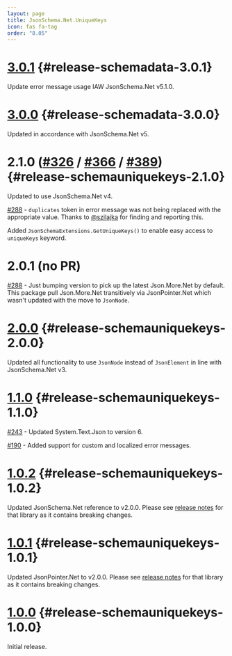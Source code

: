 ```yaml
---
layout: page
title: JsonSchema.Net.UniqueKeys
icon: fas fa-tag
order: "8.05"
---
```

# [3.0.1](https://github.com/gregsdennis/json-everything/pull/499) {#release-schemadata-3.0.1}

Update error message usage IAW JsonSchema.Net v5.1.0.

# [3.0.0](https://github.com/gregsdennis/json-everything/pull/316) {#release-schemadata-3.0.0}

Updated in accordance with JsonSchema.Net v5.

# 2.1.0 ([#326](https://github.com/gregsdennis/json-everything/pull/326) / [#366](https://github.com/gregsdennis/json-everything/pull/366) / [#389](https://github.com/gregsdennis/json-everything/pull/389)) {#release-schemauniquekeys-2.1.0}

Updated to use JsonSchema.Net v4.

[#288](https://github.com/gregsdennis/json-everything/issues/288) - `duplicates` token in error message was not being replaced with the appropriate value.  Thanks to [@szilajka](https://github.com/szilajka) for finding and reporting this.

Added `JsonSchemaExtensions.GetUniqueKeys()` to enable easy access to `uniqueKeys` keyword.

# 2.0.1 (no PR)

[#288](https://github.com/gregsdennis/json-everything/issues/288) - Just bumping version to pick up the latest Json.More.Net by default.  This package pull Json.More.Net transitively via JsonPointer.Net which wasn't updated with the move to `JsonNode`.

# [2.0.0](https://github.com/gregsdennis/json-everything/pull/280) {#release-schemauniquekeys-2.0.0}

Updated all functionality to use `JsonNode` instead of `JsonElement` in line with JsonSchema.Net v3.

# [1.1.0](https://github.com/gregsdennis/json-everything/pull/249) {#release-schemauniquekeys-1.1.0}

[#243](https://github.com/gregsdennis/json-everything/pull/243) - Updated System.Text.Json to version 6.

[#190](https://github.com/gregsdennis/json-everything/issues/190) - Added support for custom and localized error messages.

# [1.0.2](https://github.com/gregsdennis/json-everything/pull/200) {#release-schemauniquekeys-1.0.2}

Updated JsonSchema.Net reference to v2.0.0.  Please see [release notes](./json-schema.md) for that library as it contains breaking changes.

# [1.0.1](https://github.com/gregsdennis/json-everything/pull/182) {#release-schemauniquekeys-1.0.1}

Updated JsonPointer.Net to v2.0.0.  Please see [release notes](./json-pointer.md) for that library as it contains breaking changes.

# [1.0.0](https://github.com/gregsdennis/json-everything/pull/120) {#release-schemauniquekeys-1.0.0}

Initial release.
